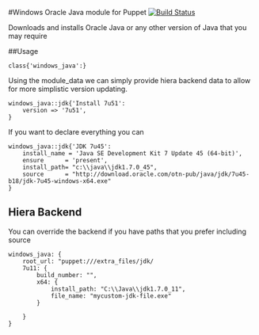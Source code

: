 #Windows Oracle Java module for Puppet
[![Build Status](https://travis-ci.org/cyberious/puppet-windows_java.png?branch=master)](https://travis-ci.org/cyberious/puppet-windows_java)

Downloads and installs Oracle Java or any other version of Java that you may require

##Usage

    class{'windows_java':}


Using the module_data we can simply provide hiera backend data to allow for more simplistic version updating.

    windows_java::jdk{'Install 7u51':
        version => '7u51',
    }


If you want to declare everything you can

    windows_java::jdk{'JDK 7u45':
        install_name = 'Java SE Development Kit 7 Update 45 (64-bit)',
        ensure      = 'present',
        install_path= "c:\\java\\jdk1.7.0_45",
        source      = "http://download.oracle.com/otn-pub/java/jdk/7u45-b18/jdk-7u45-windows-x64.exe"
    }


## Hiera Backend

You can override the backend if you have paths that you prefer including source

    windows_java: {
        root_url: "puppet:///extra_files/jdk/
        7u11: {
            build_number: "",
            x64: {
                install_path: "C:\\Java\\jdk1.7.0_11",
                file_name: "mycustom-jdk-file.exe"
            }

        }
    }
